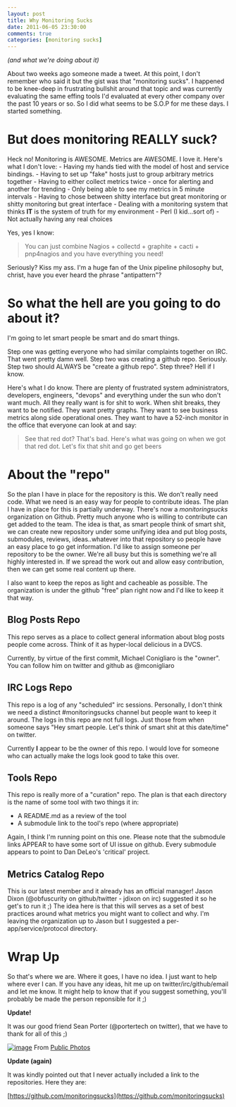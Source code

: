 ```yaml
---
layout: post
title: Why Monitoring Sucks
date: 2011-06-05 23:30:00
comments: true
categories: [monitoring sucks]
---
```


_(and what we're doing about it)_

About two weeks ago someone made a tweet. At this point, I don't
remember who said it but the gist was that "monitoring sucks". I
happened to be knee-deep in frustrating bullshit around that topic and
was currently evaluating the same effing tools I'd evaluated at every
other company over the past 10 years or so. So I did what seems to be
S.O.P for me these days. I started something.
<!--more-->

# But does monitoring REALLY suck?

Heck no! Monitoring is AWESOME. Metrics are AWESOME. I love it. Here's
what I don't love: - Having my hands tied with the model of host and
service bindings. - Having to set up "fake" hosts just to group
arbitrary metrics together - Having to either collect metrics twice -
once for alerting and another for trending - Only being able to see my
metrics in 5 minute intervals - Having to chose between shitty interface
but great monitoring or shitty monitoring but great interface - Dealing
with a monitoring system that thinks **IT** is the system of truth for
my environment - Perl (I kid...sort of) - Not actually having any real
choices

Yes, yes I know:

 > You can just combine Nagios + collectd + graphite + cacti +
 > pnp4nagios and you have everything you need!

Seriously? Kiss my ass. I'm a huge fan of the Unix pipeline philosophy
but, christ, have you ever heard the phrase "antipattern"?

# So what the hell are you going to do about it?

I'm going to let smart people be smart and do smart things.

Step one was getting everyone who had similar complaints together on
IRC. That went pretty damn well. Step two was creating a github repo.
Seriously. Step two should ALWAYS be "create a github repo". Step three?
Hell if I know.

Here's what I do know. There are plenty of frustrated system
administrators, developers, engineers, "devops" and everything under the
sun who don't want much. All they really want is for shit to work. When
shit breaks, they want to be notified. They want pretty graphs. They
want to see business metrics along side operational ones. They want to
have a 52-inch monitor in the office that everyone can look at and say:

 > See that red dot? That's bad. Here's what was going on when we got
 > that red dot. Let's fix that shit and go get beers

# About the "repo"

So the plan I have in place for the repository is this. We don't really
need code. What we need is an easy way for people to contribute ideas.
The plan I have in place for this is partially underway. There's now a
*monitoringsucks* organization on Github. Pretty much anyone who is
willing to contribute can get added to the team. The idea is that, as
smart people think of smart shit, we can create new repository under
some unifying idea and put blog posts, submodules, reviews,
ideas..whatever into that repository so people have an easy place to go
get information. I'd like to assign someone per repository to be the
owner. We're all busy but this is something we're all highly interested
in. If we spread the work out and allow easy contribution, then we can
get some real content up there.

I also want to keep the repos as light and cacheable as possible. The
organization is under the github "free" plan right now and I'd like to
keep it that way.

## Blog Posts Repo

This repo serves as a place to collect general information about blog
posts people come across. Think of it as hyper-local delicious in a
DVCS.

Currently, by virtue of the first commit, Michael Conigliaro is the
"owner". You can follow him on twitter and github as @mconigliaro

## IRC Logs Repo

This repo is a log of any "scheduled" irc sessions. Personally, I don't
think we need a distinct #monitoringsucks channel but people want to
keep it around. The logs in this repo are not full logs. Just those from
when someone says "Hey smart people. Let's think of smart shit at this
date/time" on twitter.

Currently **I** appear to be the owner of this repo. I would love for
someone who can actually make the logs look good to take this over.

## Tools Repo

This repo is really more of a "curation" repo. The plan is that each
directory is the name of some tool with two things it in:

-   A README.md as a review of the tool
-   A submodule link to the tool's repo (where appropriate)

Again, I think I'm running point on this one. Please note that the
submodule links APPEAR to have some sort of UI issue on github. Every
submodule appears to point to Dan DeLeo's 'critical' project.

## Metrics Catalog Repo

This is our latest member and it already has an official manager! Jason
Dixon (@obfuscurity on github/twitter - jdixon on irc) suggested it so
he get's to run it ;) The idea here is that this will serves as a set of
best practices around what metrics you might want to collect and why.
I'm leaving the organization up to Jason but I suggested a
per-app/service/protocol directory.

# Wrap Up

So that's where we are. Where it goes, I have no idea. I just want to
help where ever I can. If you have any ideas, hit me up on
twitter/irc/github/email and let me know. It might help to know that if
you suggest something, you'll probably be made the person reponsible for
it ;)

**Update!**

It was our good friend Sean Porter (@portertech on twitter), that we
have to thank for all of this ;)

  [![image](https://lh5.googleusercontent.com/-O6mNvCvCPyU/TexPV1P9YaI/AAAAAAAAAWk/7ZQ8BkXUyn8/s144/monitoring-sucks.png)](https://picasaweb.google.com/lh/photo/Zi1k9F_7lBKjcN8dtJlXXQ?feat=embedwebsite)
  From [Public Photos](https://picasaweb.google.com/lusisjv/PublicPhotos?feat=embedwebsite)

**Update (again)**

It was kindly pointed out that I never actually included a link to the
repositories. Here they are:

[https://github.com/monitoringsucks](https://github.com/monitoringsucks)
